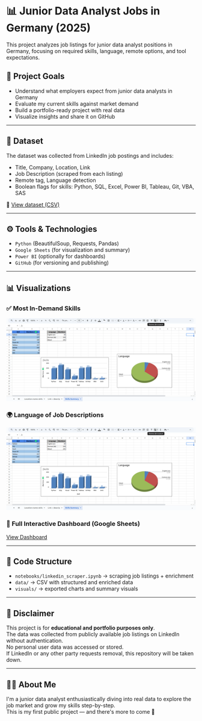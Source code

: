 # 📊 Junior Data Analyst Jobs in Germany (2025)

This project analyzes job listings for junior data analyst positions in Germany, focusing on required skills, language, remote options, and tool expectations.

## 📌 Project Goals
- Understand what employers expect from junior data analysts in Germany
- Evaluate my current skills against market demand
- Build a portfolio-ready project with real data
- Visualize insights and share it on GitHub

---

## 📂 Dataset

The dataset was collected from LinkedIn job postings and includes:
- Title, Company, Location, Link
- Job Description (scraped from each listing)
- Remote tag, Language detection
- Boolean flags for skills: Python, SQL, Excel, Power BI, Tableau, Git, VBA, SAS

📁 [View dataset (CSV)](data/linkedin_jobs_enriched.csv)

---

## ⚙️ Tools & Technologies
- `Python` (BeautifulSoup, Requests, Pandas)
- `Google Sheets` (for visualization and summary)
- `Power BI` (optionally for dashboards)
- `GitHub` (for versioning and publishing)

---

## 📊 Visualizations

### ✅ Most In-Demand Skills

![Skills Chart](visuals/skills_chart.png)

### 🌍 Language of Job Descriptions

![Language Pie](visuals/skills_chart.png)

### 🔗 Full Interactive Dashboard (Google Sheets)

[View Dashboard](https://docs.google.com/spreadsheets/d/1vQnHjGAF1fDDcTjJorZub81E1T_T4vduc-Po05_frJs/edit?usp=sharing)

---

## 📜 Code Structure

- `notebooks/linkedin_scraper.ipynb` → scraping job listings + enrichment
- `data/` → CSV with structured and enriched data
- `visuals/` → exported charts and summary visuals

---

## 🔐 Disclaimer

This project is for **educational and portfolio purposes only**.  
The data was collected from publicly available job listings on LinkedIn without authentication.  
No personal user data was accessed or stored.  
If LinkedIn or any other party requests removal, this repository will be taken down.

---

## 🙋‍♂️ About Me

I'm a junior data analyst enthusiastically diving into real data to explore the job market and grow my skills step-by-step.  
This is my first public project — and there's more to come 🚀


